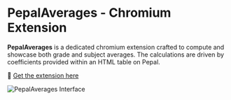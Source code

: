 # PepalAverages - Chromium Extension

**PepalAverages** is a dedicated chromium extension crafted to compute and showcase both grade and subject averages. The calculations are driven by coefficients provided within an HTML table on Pepal.

🔗 [Get the extension here](https://chrome.google.com/webstore/detail/pepalaverages/nccddomlinfljbbfdcieiajkkkcjbpfg?hl=fr&authuser=0)

![PepalAverages Interface](https://github.com/Waddenn/PEPALaverages/assets/115143365/df5cd3d6-e090-49c4-ae42-02ce5c778c89)
